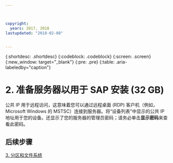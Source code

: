 ```yaml
---



copyright:
  years: 2017, 2018
lastupdated: "2018-02-08"


---
```


{:shortdesc: .shortdesc}
{:codeblock: .codeblock}
{:screen: .screen}
{:new_window: target="_blank"}
{:pre: .pre}
{:table: .aria-labeledby="caption"}

# 2. 准备服务器以用于 SAP 安装 (32 GB)

公共 IP 用于远程访问，这意味着您可以通过远程桌面 (RDP) 客户机（例如，Microsoft Windows 的 MSTSC）连接到服务器。将“设备列表”中显示的公共 IP 地址用于您的设备。还显示了您的服务器的管理员密码；请务必单击**显示密码**来查看此密码。

## 后续步骤

 [3. 分区和文件系统](/docs/infrastructure/sap-netweaver-ms-qrg/ms-partition-32GB.html)
